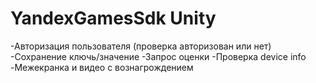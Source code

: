 # YandexGamesSdk Unity
-Авторизация пользователя (проверка авторизован или нет)
-Сохранение ключь/значение
-Запрос оценки
-Проверка device info
-Межекранка и видео с вознагрождением
